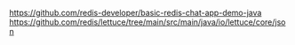 https://github.com/redis-developer/basic-redis-chat-app-demo-java
https://github.com/redis/lettuce/tree/main/src/main/java/io/lettuce/core/json
